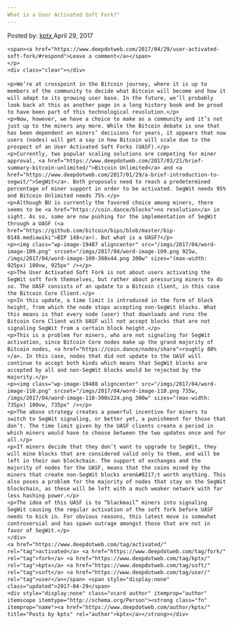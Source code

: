 ```yaml
---
What is a User Activated Soft Fork?"
---
```

<article class="post-listing post-19469 post type-post status-publish format-standard has-post-thumbnail hentry  tag-activated tag-fork tag-kptx tag-soft tag-user">
    <div class="post-inner">
        <span>Posted by: <a href="https://www.deepdotweb.com/author/kptx/" title="">kptx </a></span>
    <span>April 29, 2017</span>
    
    <span><a href="https://www.deepdotweb.com/2017/04/29/user-activated-soft-fork/#respond">Leave a comment</a></span>
    </p>
    <div class="clear"></div>
    
    <p>We’re at crosspoint in the Bitcoin journey, where it is up to members of the community to decide what Bitcoin will become and how it will adapt to its growing user base. In the future, we’ll probably look back at this as another page in a long history book and be proud to have been part of this technological revolution.</p>
    <p>Now, however, we have a choice to make as a community and it’s not just up to the miners any more. While the Bitcoin debate is one that has been dependent on miners’ decisions for years, it appears that now users (nodes) will get a say in how Bitcoin will scale due to the prospect of an User Activated Soft Forks (UASF).</p>
    <p>Currently, two popular scaling solutions are competing for miner approval, <a href="https://www.deepdotweb.com/2017/03/21/brief-summary-bitcoin-unlimited/">Bitcoin Unlimited</a> and <a href="https://www.deepdotweb.com/2017/01/29/a-brief-introduction-to-segwit/">SegWit</a>. Both proposals need to reach a predetermined percentage of miner support in order to be activated. SegWit needs 95% and Bitcoin Unlimited needs 75%.</p>
    <p>Although BU is currently the favored choice among miners, there seems to be <a href="https://coin.dance/blocks">no resolution</a> in sight. As so, some are now pushing for the implementation of SegWit through a UASF (<a href="https://github.com/bitcoin/bips/blob/master/bip-0148.mediawiki">BIP 148</a>). But what is a UASF?</p>
    <p><img class="wp-image-19487 aligncenter" src="/imgs/2017/04/word-image-109.png" srcset="/imgs/2017/04/word-image-109.png 925w, /imgs/2017/04/word-image-109-300x44.png 300w" sizes="(max-width: 925px) 100vw, 925px" /></p>
    <p>The User Activated Soft Fork is not about users activating the SegWit soft fork themselves, but rather about pressuring miners to do so. The UASF consists of an update to a Bitcoin client, in this case the Bitcoin Core Client.</p>
    <p>In this update, a time limit is introduced in the form of block height, from which the node stops accepting non-SegWit blocks. What this means is that every node (user) that downloads and runs the Bitcoin Core Client with UASF will not accept blocks that are not signaling SegWit from a certain block height.</p>
    <p>This is a problem for miners, who are not signaling for SegWit activation, since Bitcoin Core nodes make up the grand majority of Bitcoin nodes, <a href="https://coin.dance/nodes/share">roughly 80%</a>. In this case, nodes that did not update to the UASF will continue to accept both kinds which means that SegWit blocks are accepted by all and non-SegWit blocks would be rejected by the majority.</p>
    <p><img class="wp-image-19488 aligncenter" src="/imgs/2017/04/word-image-110.png" srcset="/imgs/2017/04/word-image-110.png 735w, /imgs/2017/04/word-image-110-300x224.png 300w" sizes="(max-width: 735px) 100vw, 735px" /></p>
    <p>The above strategy creates a powerful incentive for miners to switch to SegWit signaling, or better yet, a punishment for those that don’t. The time limit given by the UASF clients create a period in which miners would have to choose between the two updates once and for all.</p>
    <p>If miners decide that they don’t want to upgrade to SegWit, they will mine blocks that are considered valid only to them, and will be left in their own blockchain. The support of exchanges and the majority of nodes for the UASF, means that the coins mined by the miners that create non-SegWit blocks aren&#8217;t worth anything. This also poses a problem for the majority of nodes that stay on the SegWit blockchain, as these will be left with a much weaker network with far less hashing power.</p>
    <p>The idea of this UASF is to “blackmail” miners into signaling SegWit causing the regular activation of the soft fork before UASF needs to kick in. For obvious reasons, this latest move is somewhat controversial and has spawn outrage amongst those that are not in favor of SegWit.</p>
    </div>
    <a href="https://www.deepdotweb.com/tag/activated/" rel="tag">activated</a> <a href="https://www.deepdotweb.com/tag/fork/" rel="tag">fork</a> <a href="https://www.deepdotweb.com/tag/kptx/" rel="tag">kptx</a> <a href="https://www.deepdotweb.com/tag/soft/" rel="tag">soft</a> <a href="https://www.deepdotweb.com/tag/user/" rel="tag">user</a></span> <span style="display:none" class="updated">2017-04-29</span>
    <div style="display:none" class="vcard author" itemprop="author" itemscope itemtype="http://schema.org/Person"><strong class="fn" itemprop="name"><a href="https://www.deepdotweb.com/author/kptx/" title="Posts by kptx" rel="author">kptx</a></strong></div>
    
